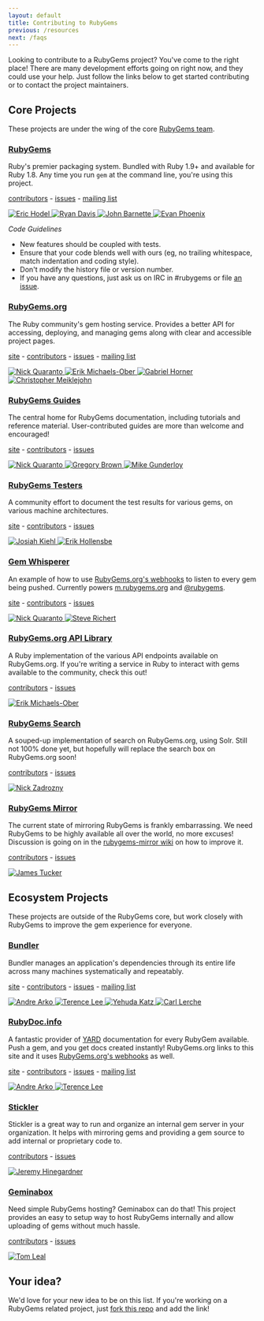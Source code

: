 ```yaml
---
layout: default
title: Contributing to RubyGems
previous: /resources
next: /faqs
---
```


Looking to contribute to a RubyGems project? You've come to the right place!
There are many development efforts going on right now, and they could use
your help. Just follow the links below to get started contributing or to contact the
project maintainers.

## Core Projects

These projects are under the wing of the core [RubyGems team](https://github.com/rubygems/).

### [RubyGems](https://github.com/rubygems/rubygems)

Ruby's premier packaging system. Bundled with Ruby 1.9+ and available for Ruby 1.8. Any time you run
`gem` at the command line, you're using this project.

[contributors](http://it.isagit.com/rubygems/rubygems) -
[issues](http://github.com/rubygems/rubygems/issues) -
[mailing list](http://rubyforge.org/mailman/listinfo/rubygems-developers)

<p class="avatars">
  <a href="http://github.com/drbrain">
    <img src="https://secure.gravatar.com/avatar/58479f76374a3ba3c69b9804163f39f4?s=32" title="Eric Hodel">
  </a>
  <a href="http://github.com/zenspider">
    <img src="https://secure.gravatar.com/avatar/16c4b19d8670085a428787f8b2438223?s=32" title="Ryan Davis">
  </a>
  <a href="http://github.com/jbarnette">
    <img src="https://secure.gravatar.com/avatar/c237cf537a06b60921c97804679e3b15?s=32" title="John Barnette">
  </a>
  <a href="http://github.com/evanphx">
    <img src="https://secure.gravatar.com/avatar/540cb3b3712ffe045113cb03bab616a2?s=32" title="Evan Phoenix">
  </a>
</p>

*Code Guidelines*
+ New features should be coupled with tests.
+ Ensure that your code blends well with ours (eg, no trailing whitespace, match indentation and coding style).
+ Don't modify the history file or version number.
+ If you have any questions, just ask us on IRC in #rubygems or file [an issue][1].

[0]: http://github.com/rubygems/rubygems
[1]: http://github.com/rubygems/rubygems/issues
[2]: http://help.rubygems.org

### [RubyGems.org](https://github.com/rubygems/rubygems.org)

The Ruby community's gem hosting service. Provides a better API for accessing,
deploying, and managing gems along with clear and accessible project pages.

[site](http://rubygems.org) -
[contributors](http://it.isagit.com/rubygems/rubygems.org) -
[issues](http://github.com/rubygems/rubygems.org/issues) -
[mailing list](https://groups.google.com/forum/#!forum/gemcutter)

<p class="avatars">
  <a href="http://github.com/qrush">
    <img src="https://secure.gravatar.com/avatar/eb8975af8e49e19e3dd6b6b84a542e26?s=32" title="Nick Quaranto">
  </a>
  <a href="http://github.com/sferik">
    <img src="https://secure.gravatar.com/avatar/1f74b13f1e5c6c69cb5d7fbaabb1e2cb?s=32" title="Erik Michaels-Ober">
  </a>
  <a href="http://github.com/cldwalker">
    <img src="https://secure.gravatar.com/avatar/8f0660cdc9f5d91c7d97456f8f0be8c7?s=32" title="Gabriel Horner">
  </a>
  <a href="http://github.com/cmeiklejohn">
    <img src="https://secure.gravatar.com/avatar/3e09fee7b359be847ed5fa48f524a3d3?s=32" title="Christopher Meiklejohn">
  </a>
</p>

### [RubyGems Guides](https://github.com/rubygems/guides)

The central home for RubyGems documentation, including tutorials and reference material.
User-contributed guides are more than welcome and encouraged!

[site](http://guides.rubygems.org) -
[contributors](http://it.isagit.com/rubygems/guides) -
[issues](http://github.com/rubygems/guides/issues)

<p class="avatars">
  <a href="http://github.com/qrush">
    <img src="https://secure.gravatar.com/avatar/eb8975af8e49e19e3dd6b6b84a542e26?s=32" title="Nick Quaranto">
  </a>
  <a href="http://github.com/sandal">
    <img src="https://secure.gravatar.com/avatar/31e038e4e9330f6c75ccfd1fca8010ee?s=32" title="Gregory Brown">
  </a>
  <a href="http://github.com/ffmike">
    <img src="https://secure.gravatar.com/avatar/a54251b745d59735ea5e9f0656a5d58d?s=32" title="Mike Gunderloy">
  </a>
</p>

### [RubyGems Testers](https://github.com/rubygems/rubygems-test)

A community effort to document the test results for various gems,
on various machine architectures.

[site](http://test.rubygems.org/) -
[contributors](http://it.isagit.com/rubygems/rubygems-test) -
[issues](https://github.com/rubygems/rubygems-test/issues)

<p class="avatars">
  <a href="http://github.com/bluepojo">
    <img src="https://secure.gravatar.com/avatar/4b1e87301a43b027903617a98d61831a?s=32" title="Josiah Kiehl">
  </a>
  <a href="http://github.com/erikh">
    <img src="https://secure.gravatar.com/avatar/1b641a79b2717f2d582ad455b40d5b89?s=32" title="Erik Hollensbe">
  </a>
</p>

### [Gem Whisperer](https://github.com/rubygems/gemwhisperer)

An example of how to use [RubyGems.org's
webhooks](http://guides.rubygems.org/rubygems-org-api/#webhook) to listen to every gem being
pushed. Currently powers [m.rubygems.org](http://m.rubygems.org) and
[@rubygems](http://twitter.com/rubygems).

[site](http://m.rubygems.org/) -
[contributors](http://it.isagit.com/rubygems/gemwhisperer) -
[issues](https://github.com/rubygems/gemwhisperer/issues)

<p class="avatars">
  <a href="http://github.com/qrush">
    <img src="https://secure.gravatar.com/avatar/eb8975af8e49e19e3dd6b6b84a542e26?s=32" title="Nick Quaranto">
  </a>
  <a href="http://github.com/laserlemon">
    <img src="https://secure.gravatar.com/avatar/0887991a8846577a6aa85433d6ab3ea2?s=32" title="Steve Richert">
  </a>
</p>

### [RubyGems.org API Library](https://github.com/rubygems/gems)

A Ruby implementation of the various API endpoints available on RubyGems.org.
If you're writing a service in Ruby to interact with gems available to the
community, check this out!

[contributors](http://it.isagit.com/rubygems/gems) -
[issues](https://github.com/rubygems/gems/issues)

<p class="avatars">
  <a href="http://github.com/sferik">
    <img src="https://secure.gravatar.com/avatar/1f74b13f1e5c6c69cb5d7fbaabb1e2cb?s=32" title="Erik Michaels-Ober">
  </a>
</p>

### [RubyGems Search](https://github.com/rubygems/search)

A souped-up implementation of search on RubyGems.org, using Solr. Still not
100% done yet, but hopefully will replace the search box on RubyGems.org soon!

[contributors](http://it.isagit.com/rubygems/search) -
[issues](https://github.com/rubygems/search/issues)

<p class="avatars">
  <a href="http://github.com/nz">
    <img src="https://secure.gravatar.com/avatar/5198f305281b34927f936ba77cffcbf6?s=32" title="Nick Zadrozny">
  </a>
</p>

### [RubyGems Mirror](https://github.com/rubygems/rubygems-mirror/wiki/Mirroring-2.0)

The current state of mirroring RubyGems is frankly embarrassing. We need
RubyGems to be highly available all over the world, no more excuses! Discussion
is going on in the [rubygems-mirror
wiki](https://github.com/rubygems/rubygems-mirror/wiki/Mirroring-2.0) on how
to improve it.

[contributors](http://it.isagit.com/rubygems/rubygems-mirror) -
[issues](https://github.com/rubygems/rubygems-mirror/issues)

<p class="avatars">
  <a href="http://github.com/raggi">
    <img src="https://secure.gravatar.com/avatar/b19b02a49b433c9e2e6e6c43785d2bfb?s=32" title="James Tucker">
  </a>
</p>

## Ecosystem Projects

These projects are outside of the RubyGems core, but work closely with RubyGems to improve the gem experience for everyone.

### [Bundler](https://github.com/carlhuda/bundler)

Bundler manages an application's dependencies through its entire life across
many machines systematically and repeatably.

[site](http://gembundler.com/) -
[contributors](http://it.isagit.com/carlhuda/bundler) -
[issues](https://github.com/carlhuda/bundler/issues) -
[mailing list](https://groups.google.com/forum/#!forum/ruby-bundler)

<p class="avatars">
  <a href="http://github.com/indirect">
    <img src="https://secure.gravatar.com/avatar/fb389f1e8b98d5d03be29e9dd309b3be?s=32" title="Andre Arko">
  </a>
  <a href="http://github.com/hone">
    <img src="https://secure.gravatar.com/avatar/efb7c66871043330ce1310a9bdd0aaf6?s=32" title="Terence Lee">
  </a>
  <a href="http://github.com/wycats">
    <img src="https://secure.gravatar.com/avatar/428167a3ec72235ba971162924492609?s=32" title="Yehuda Katz">
  </a>
  <a href="http://github.com/carllerche">
    <img src="https://secure.gravatar.com/avatar/da5274b27cc6c0f505495bf5d504575d?s=32" title="Carl Lerche">
  </a>
</p>

### [RubyDoc.info](https://github.com/lsegal/rubydoc.info)

A fantastic provider of [YARD](http://yardoc.org) documentation for every
RubyGem available. Push a gem, and you get docs created instantly!
RubyGems.org links to this site and it uses [RubyGems.org's
webhooks](http://guides.rubygems.org/rubygems-org-api/#webhook) as well.

[site](http://rubydoc.info) -
[contributors](http://it.isagit.com/lsegal/rubydoc.info) -
[issues](https://github.com/lsegal/rubydoc.info/issues) -
[mailing list](https://groups.google.com/forum/#!forum/yardoc)

<p class="avatars">
  <a href="http://github.com/indirect">
    <img src="https://secure.gravatar.com/avatar/fb389f1e8b98d5d03be29e9dd309b3be?s=32" title="Andre Arko">
  </a>
  <a href="http://github.com/hone">
    <img src="https://secure.gravatar.com/avatar/efb7c66871043330ce1310a9bdd0aaf6?s=32" title="Terence Lee">
  </a>
</p>

### [Stickler](https://github.com/copiousfreetime/stickler)

Stickler is a great way to run and organize an internal gem server in your
organization. It helps with mirroring gems and providing a gem source to add
internal or proprietary code to.

[contributors](http://it.isagit.com/copiousfreetime/stickler) -
[issues](https://github.com/copiousfreetime/stickler/issues)

<p class="avatars">
  <a href="http://github.com/copiousfreetime">
    <img src="https://secure.gravatar.com/avatar/cff2d90ae70bbbb5d4865d8412159f85?s=32" title="Jeremy Hinegardner">
  </a>
</p>

### [Geminabox](https://github.com/cwninja/geminabox)

Need simple RubyGems hosting? Geminabox can do that! This project provides an
easy to setup way to host RubyGems internally and allow uploading of gems
without much hassle.

[contributors](http://it.isagit.com/cwninja/geminabox) -
[issues](https://github.com/cwninja/geminabox/issues)

<p class="avatars">
  <a href="http://github.com/cwninja">
    <img src="https://secure.gravatar.com/avatar/f61c5838432c656ea88dd77a56a40f52?s=32" title="Tom Leal">
  </a>
</p>

## Your idea?

We'd love for your new idea to be on this list. If you're working on a
RubyGems related project, just [fork this
repo](http://github.com/rubygems/guides) and add the link!


